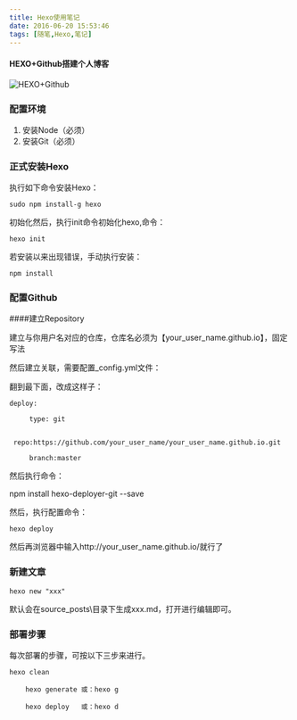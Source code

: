 ```yaml
---
title: Hexo使用笔记
date: 2016-06-20 15:53:46
tags: [随笔,Hexo,笔记]
---
```

#### HEXO+Github搭建个人博客

![HEXO+Github](http://upload.chinaz.com/2015/1016/1444964380585.png)

<!--more-->

### 配置环境
1. 安装Node（必须）
2. 安装Git（必须）

### 正式安装Hexo

执行如下命令安装Hexo：

    sudo npm install-g hexo

初始化然后，执行init命令初始化hexo,命令：

    hexo init

若安装以来出现错误，手动执行安装：	
    
	npm install

### 配置Github

####建立Repository

建立与你用户名对应的仓库，仓库名必须为【your_user_name.github.io】，固定写法

然后建立关联，需要配置_config.yml文件：

翻到最下面，改成这样子：

    deploy:
    
         type: git
    
         repo:https://github.com/your_user_name/your_user_name.github.io.git
    
         branch:master

然后执行命令：

npm install hexo-deployer-git --save

然后，执行配置命令：

    hexo deploy

然后再浏览器中输入http://your_user_name.github.io/就行了

### 新建文章

    hexo new "xxx"
默认会在source\_posts\目录下生成xxx.md，打开进行编辑即可。

### 部署步骤

每次部署的步骤，可按以下三步来进行。
		
	hexo clean 
    
        hexo generate 或：hexo g
    
        hexo deploy   或：hexo d



